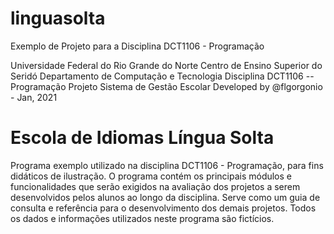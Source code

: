 # linguasolta
Exemplo de Projeto para a Disciplina DCT1106 - Programação

Universidade Federal do Rio Grande do Norte 
Centro de Ensino Superior do Seridó 
Departamento de Computação e Tecnologia 
Disciplina DCT1106 -- Programação 
Projeto Sistema de Gestão Escolar 
Developed by @flgorgonio - Jan, 2021

# Escola de Idiomas Língua Solta

Programa exemplo utilizado na disciplina DCT1106 - Programação, para fins didáticos de ilustração. O programa contém os principais módulos e funcionalidades que serão exigidos na avaliação dos projetos a serem desenvolvidos pelos alunos ao longo da disciplina. Serve como um guia de consulta e referência para o desenvolvimento dos demais projetos. Todos os dados e informações utilizados neste programa são fictícios.
